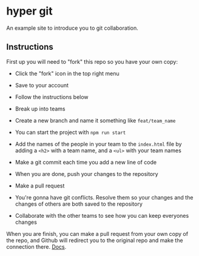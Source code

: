 # hyper git

An example site to introduce you to git collaboration.

## Instructions

First up you will need to "fork" this repo so you have your own copy:

- Click the "fork" icon in the top right menu
- Save to your account
- Follow the instructions below

- Break up into teams
- Create a new branch and name it something like `feat/team_name`
- You can start the project with `npm run start`
- Add the names of the people in your team to the `index.html` file by adding a `<h2>` with a team name, and a `<ul>` with your team names
- Make a git commit each time you add a new line of code
- When you are done, push your changes to the repository
- Make a pull request
- You're gonna have git conflicts. Resolve them so your changes and the changes of others are both saved to the repository
- Collaborate with the other teams to see how you can keep everyones changes

When you are finish, you can make a pull request from your own copy of the repo, and Github will redirect you to the original repo and make the connection there. [Docs](https://docs.github.com/en/pull-requests/collaborating-with-pull-requests/proposing-changes-to-your-work-with-pull-requests/creating-a-pull-request-from-a-fork).
